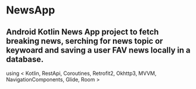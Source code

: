 # NewsApp
## Android Kotlin News App project to fetch breaking news,  serching for news topic or keywoard and saving a user FAV news locally in a database. <br/>
using < Kotlin, RestApi, Coroutines, Retrofit2, Okhttp3, MVVM, NavigationComponents, Glide, Room >
